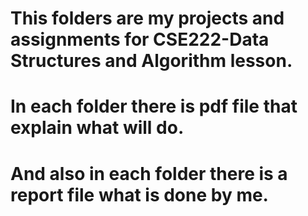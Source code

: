 # This folders are my projects and assignments for CSE222-Data Structures and Algorithm lesson.
# In each folder there is pdf file that explain what will do.
# And also in each folder there is a report file what is done by me.
